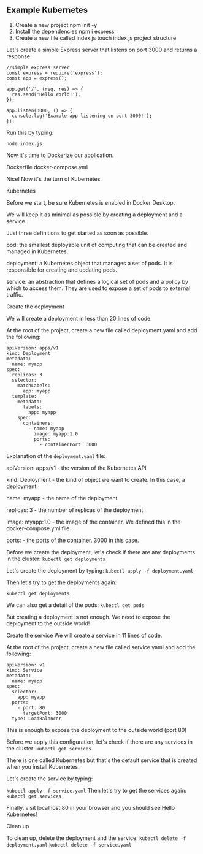 ## Example Kubernetes 

1. Create a new project
npm init -y
2. Install the dependencies
npm i express
3. Create a new file called index.js
touch index.js
project structure

Let's create a simple Express server that listens on port 3000 and returns a response.
```
//simple express server
const express = require('express');
const app = express();

app.get('/', (req, res) => {
  res.send('Hello World!');
});

app.listen(3000, () => {
  console.log('Example app listening on port 3000!');
});
```
Run this by typing:
```
node index.js
```


Now it's time to Dockerize our application.

Dockerfile
docker-compose.yml

Nice! Now it's the turn of Kubernetes.

Kubernetes

Before we start, be sure Kubernetes is enabled in Docker Desktop.

We will keep it as minimal as possible by creating a deployment and a service.

Just three definitions to get started as soon as possible.

pod: the smallest deployable unit of computing that can be created and managed in Kubernetes.

deployment: a Kubernetes object that manages a set of pods. It is responsible for creating and updating pods.

service: an abstraction that defines a logical set of pods and a policy by which to access them. They are used to expose a set of pods to external traffic.

Create the deployment

We will create a deployment in less than 20 lines of code.

At the root of the project, create a new file called deployment.yaml and add the following:
```
apiVersion: apps/v1
kind: Deployment
metadata:
  name: myapp
spec:
  replicas: 3
  selector:
    matchLabels:
      app: myapp
  template:
    metadata:
      labels:
        app: myapp
    spec:
      containers:
        - name: myapp
          image: myapp:1.0
          ports:
            - containerPort: 3000
```

Explanation of the ```deployment.yaml``` file:

apiVersion: apps/v1 - the version of the Kubernetes API

kind: Deployment - the kind of object we want to create. In this case, a deployment.

name: myapp - the name of the deployment

replicas: 3 - the number of replicas of the deployment

image: myapp:1.0 - the image of the container. We defined this in the docker-compose.yml file

ports: - the ports of the container. 3000 in this case.

Before we create the deployment, let's check if there are any deployments in the cluster:
```kubectl get deployments```

Let's create the deployment by typing: 
```kubectl apply -f deployment.yaml```

Then let's try to get the deployments again:

```kubectl get deployments```

We can also get a detail of the pods:
```kubectl get pods```

But creating a deployment is not enough. We need to expose the deployment to the outside world!

Create the service
We will create a service in 11 lines of code.

At the root of the project, create a new file called service.yaml and add the following:
```
apiVersion: v1
kind: Service
metadata:
  name: myapp
spec:
  selector:
    app: myapp
  ports:
    - port: 80
      targetPort: 3000
  type: LoadBalancer
```

This is enough to expose the deployment to the outside world (port 80)

Before we apply this configuration, let's check if there are any services in the cluster:
```kubectl get services```

There is one called Kubernetes but that's the default service that is created when you install Kubernetes.

Let's create the service by typing:

```kubectl apply -f service.yaml```
Then let's try to get the services again:
```kubectl get services```

Finally, visit localhost:80 in your browser and you should see Hello Kubernetes!

Clean up

To clean up, delete the deployment and the service:
```kubectl delete -f deployment.yaml```
```kubectl delete -f service.yaml```